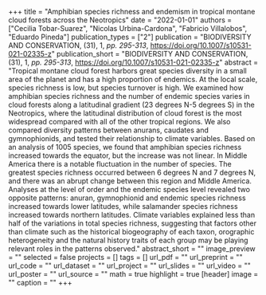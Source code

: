 +++
title = "Amphibian species richness and endemism in tropical montane cloud
   forests across the Neotropics"
date = "2022-01-01"
authors = ["Cecilia Tobar-Suarez", "Nicolas Urbina-Cardona", "Fabricio Villalobos", "Eduardo Pineda"]
publication_types = ["2"]
publication = "BIODIVERSITY AND CONSERVATION, (31), 1, _pp. 295-313_, https://doi.org/10.1007/s10531-021-02335-z"
publication_short = "BIODIVERSITY AND CONSERVATION, (31), 1, _pp. 295-313_, https://doi.org/10.1007/s10531-021-02335-z"
abstract = "Tropical montane cloud forest harbors great species diversity in a small
   area of the planet and has a high proportion of endemics. At the local
   scale, species richness is low, but species turnover is high. We
   examined how amphibian species richness and the number of endemic
   species varies in cloud forests along a latitudinal gradient (23 degrees
   N-5 degrees S) in the Neotropics, where the latitudinal distribution of
   cloud forest is the most widespread compared with all of the other
   tropical regions. We also compared diversity patterns between anurans,
   caudates and gymnophionids, and tested their relationship to climate
   variables. Based on an analysis of 1005 species, we found that amphibian
   species richness increased towards the equator, but the increase was not
   linear. In Middle America there is a notable fluctuation in the number
   of species. The greatest species richness occurred between 6 degrees N
   and 7 degrees N, and there was an abrupt change between this region and
   Middle America. Analyses at the level of order and the endemic species
   level revealed two opposite patterns: anuran, gymnophionid and endemic
   species richness increased towards lower latitudes, while salamander
   species richness increased towards northern latitudes. Climate variables
   explained less than half of the variations in total species richness,
   suggesting that factors other than climate such as the historical
   biogeography of each taxon, orographic heterogeneity and the natural
   history traits of each group may be playing relevant roles in the
   patterns observed."
abstract_short = ""
image_preview = ""
selected = false
projects = []
tags = []
url_pdf = ""
url_preprint = ""
url_code = ""
url_dataset = ""
url_project = ""
url_slides = ""
url_video = ""
url_poster = ""
url_source = ""
math = true
highlight = true
[header]
image = ""
caption = ""
+++
